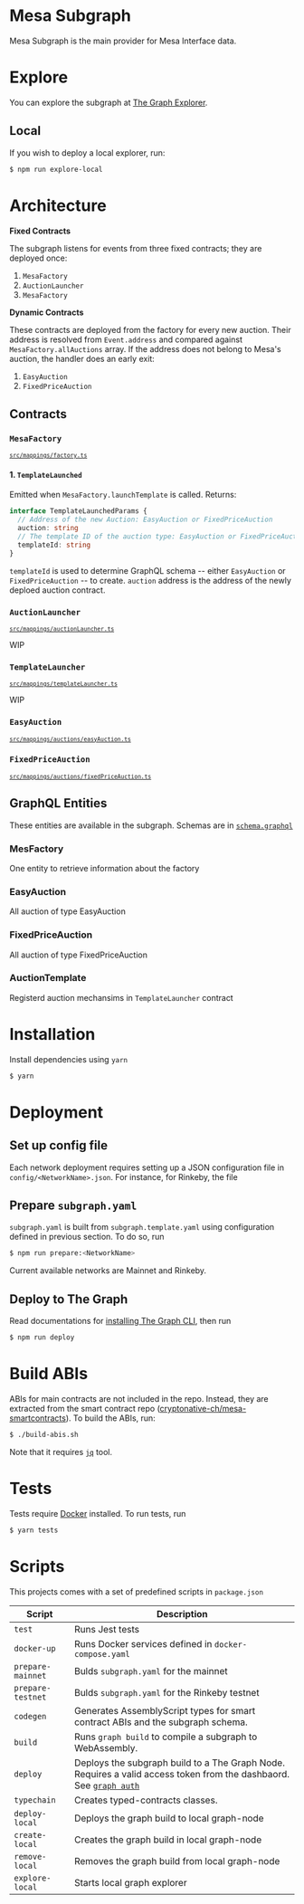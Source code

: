 # Mesa Subgraph

Mesa Subgraph is the main provider for Mesa Interface data.

# Explore

You can explore the subgraph at [The Graph Explorer](https://thegraph.com/explorer/subgraph/adamazad/mesa).

## Local

If you wish to deploy a local explorer, run:

```bash
$ npm run explore-local
```

# Architecture

**Fixed Contracts**

The subgraph listens for events from three fixed contracts; they are deployed once:

1. `MesaFactory`
2. `AuctionLauncher`
3. `MesaFactory`

**Dynamic Contracts**

These contracts are deployed from the factory for every new auction. Their address is resolved from `Event.address` and compared against `MesaFactory.allAuctions` array. If the address does not belong to Mesa's auction, the handler does an early exit:

1. `EasyAuction`
2. `FixedPriceAuction`

## Contracts

### `MesaFactory`

<sub>[`src/mappings/factory.ts`](src/mappings/factory.ts)</sub>

#### 1. `TemplateLaunched`

Emitted when `MesaFactory.launchTemplate` is called. Returns:

```typescript
interface TemplateLaunchedParams {
  // Address of the new Auction: EasyAuction or FixedPriceAuction
  auction: string
  // The template ID of the auction type: EasyAuction or FixedPriceAuction
  templateId: string
}
```

`templateId` is used to determine GraphQL schema -- either `EasyAuction` or `FixedPriceAuction` -- to create. `auction` address is the address of the newly deploed auction contract.

### `AuctionLauncher`

<sub>[`src/mappings/auctionLauncher.ts`](src/mappings/auctionLauncher.ts)</sub>

WIP

### `TemplateLauncher`

<sub>[`src/mappings/templateLauncher.ts`](src/mappings/templateLauncher.ts)</sub>

WIP

### `EasyAuction`

<sub>[`src/mappings/auctions/easyAuction.ts`](src/mappings/auctions/easyAuction.ts)

### `FixedPriceAuction`

<sub>[`src/mappings/auctions/fixedPriceAuction.ts`](src/mappings/auctions/fixedPriceAuction.ts)</sub>

## GraphQL Entities

These entities are available in the subgraph. Schemas are in [`schema.graphql`](schema.graphql)

### MesFactory

One entity to retrieve information about the factory

### EasyAuction

All auction of type EasyAuction

### FixedPriceAuction

All auction of type FixedPriceAuction

### AuctionTemplate

Registerd auction mechansims in `TemplateLauncher` contract

# Installation

Install dependencies using `yarn`

```bash
$ yarn
```

# Deployment

## Set up config file

Each network deployment requires setting up a JSON configuration file in `config/<NetworkName>.json`. For instance, for Rinkeby, the file

## Prepare `subgraph.yaml`

`subgraph.yaml` is built from `subgraph.template.yaml` using configuration defined in previous section. To do so, run

```bash
$ npm run prepare:<NetworkName>
```

Current available networks are Mainnet and Rinkeby.

## Deploy to The Graph

Read documentations for [installing The Graph CLI](https://thegraph.com/docs/quick-start#3.-initialize-a-new-subgraph), then run

```bash
$ npm run deploy
```

# Build ABIs

ABIs for main contracts are not included in the repo. Instead, they are extracted from the smart contract repo ([cryptonative-ch/mesa-smartcontracts](https://github.com/cryptonative-ch/mesa-smartcontracts)). To build the ABIs, run:

```bash
$ ./build-abis.sh
```

Note that it requires [`jq`](https://stedolan.github.io/jq/) tool.

# Tests

Tests require [Docker](http://docker.com/) installed. To run tests, run

```bash
$ yarn tests
```

# Scripts

This projects comes with a set of predefined scripts in `package.json`

| Script            | Description                                                                                                                                                                                       |
| ----------------- | ------------------------------------------------------------------------------------------------------------------------------------------------------------------------------------------------- |
| `test`            | Runs Jest tests                                                                                                                                                                                   |
| `docker-up`       | Runs Docker services defined in `docker-compose.yaml`                                                                                                                                             |
| `prepare-mainnet` | Bulds `subgraph.yaml` for the mainnet                                                                                                                                                             |
| `prepare-testnet` | Bulds `subgraph.yaml` for the Rinkeby testnet                                                                                                                                                     |
| `codegen`         | Generates AssemblyScript types for smart contract ABIs and the subgraph schema.                                                                                                                   |
| `build`           | Runs `graph build` to compile a subgraph to WebAssembly.                                                                                                                                          |
| `deploy`          | Deploys the subgraph build to a The Graph Node. Requires a valid access token from the dashbaord. See [`graph auth`](https://github.com/graphprotocol/graph-cli#the-graph-command-line-interface) |
| `typechain`       | Creates typed-contracts classes.                                                                                                                                                                  |
| `deploy-local`    | Deploys the graph build to local graph-node                                                                                                                                                       |
| `create-local`    | Creates the graph build in local graph-node                                                                                                                                                       |
| `remove-local`    | Removes the graph build from local graph-node                                                                                                                                                     |
| `explore-local`   | Starts local graph explorer                                                                                                                                                                       |
